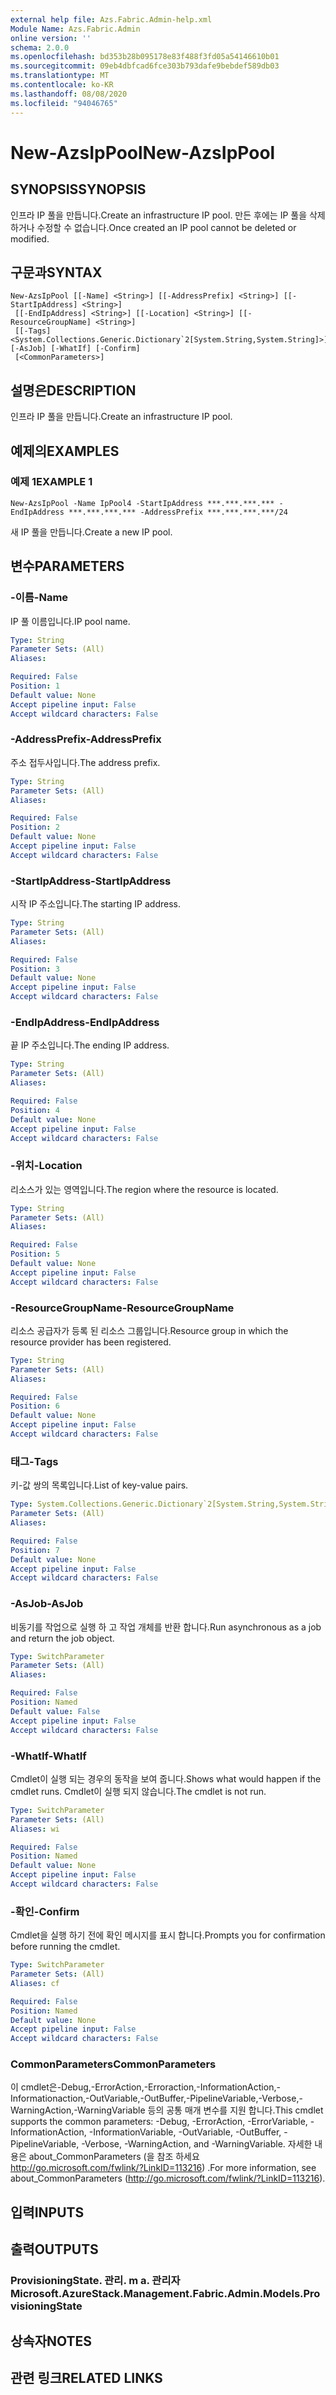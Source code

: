 ```yaml
---
external help file: Azs.Fabric.Admin-help.xml
Module Name: Azs.Fabric.Admin
online version: ''
schema: 2.0.0
ms.openlocfilehash: bd353b28b095178e83f488f3fd05a54146610b01
ms.sourcegitcommit: 09eb4dbfcad6fce303b793dafe9bebdef589db03
ms.translationtype: MT
ms.contentlocale: ko-KR
ms.lasthandoff: 08/08/2020
ms.locfileid: "94046765"
---
```

# <span data-ttu-id="f5c9e-101">New-AzsIpPool</span><span class="sxs-lookup"><span data-stu-id="f5c9e-101">New-AzsIpPool</span></span>

## <span data-ttu-id="f5c9e-102">SYNOPSIS</span><span class="sxs-lookup"><span data-stu-id="f5c9e-102">SYNOPSIS</span></span>
<span data-ttu-id="f5c9e-103">인프라 IP 풀을 만듭니다.</span><span class="sxs-lookup"><span data-stu-id="f5c9e-103">Create an infrastructure IP pool.</span></span> <span data-ttu-id="f5c9e-104">만든 후에는 IP 풀을 삭제 하거나 수정할 수 없습니다.</span><span class="sxs-lookup"><span data-stu-id="f5c9e-104">Once created an IP pool cannot be deleted or modified.</span></span>

## <span data-ttu-id="f5c9e-105">구문과</span><span class="sxs-lookup"><span data-stu-id="f5c9e-105">SYNTAX</span></span>

```
New-AzsIpPool [[-Name] <String>] [[-AddressPrefix] <String>] [[-StartIpAddress] <String>]
 [[-EndIpAddress] <String>] [[-Location] <String>] [[-ResourceGroupName] <String>]
 [[-Tags] <System.Collections.Generic.Dictionary`2[System.String,System.String]>] [-AsJob] [-WhatIf] [-Confirm]
 [<CommonParameters>]
```

## <span data-ttu-id="f5c9e-106">설명은</span><span class="sxs-lookup"><span data-stu-id="f5c9e-106">DESCRIPTION</span></span>
<span data-ttu-id="f5c9e-107">인프라 IP 풀을 만듭니다.</span><span class="sxs-lookup"><span data-stu-id="f5c9e-107">Create an infrastructure IP pool.</span></span>

## <span data-ttu-id="f5c9e-108">예제의</span><span class="sxs-lookup"><span data-stu-id="f5c9e-108">EXAMPLES</span></span>

### <span data-ttu-id="f5c9e-109">예제 1</span><span class="sxs-lookup"><span data-stu-id="f5c9e-109">EXAMPLE 1</span></span>
```
New-AzsIpPool -Name IpPool4 -StartIpAddress ***.***.***.*** -EndIpAddress ***.***.***.*** -AddressPrefix ***.***.***.***/24
```

<span data-ttu-id="f5c9e-110">새 IP 풀을 만듭니다.</span><span class="sxs-lookup"><span data-stu-id="f5c9e-110">Create a new IP pool.</span></span>

## <span data-ttu-id="f5c9e-111">변수</span><span class="sxs-lookup"><span data-stu-id="f5c9e-111">PARAMETERS</span></span>

### <span data-ttu-id="f5c9e-112">-이름</span><span class="sxs-lookup"><span data-stu-id="f5c9e-112">-Name</span></span>
<span data-ttu-id="f5c9e-113">IP 풀 이름입니다.</span><span class="sxs-lookup"><span data-stu-id="f5c9e-113">IP pool name.</span></span>

```yaml
Type: String
Parameter Sets: (All)
Aliases:

Required: False
Position: 1
Default value: None
Accept pipeline input: False
Accept wildcard characters: False
```

### <span data-ttu-id="f5c9e-114">-AddressPrefix</span><span class="sxs-lookup"><span data-stu-id="f5c9e-114">-AddressPrefix</span></span>
<span data-ttu-id="f5c9e-115">주소 접두사입니다.</span><span class="sxs-lookup"><span data-stu-id="f5c9e-115">The address prefix.</span></span>

```yaml
Type: String
Parameter Sets: (All)
Aliases:

Required: False
Position: 2
Default value: None
Accept pipeline input: False
Accept wildcard characters: False
```

### <span data-ttu-id="f5c9e-116">-StartIpAddress</span><span class="sxs-lookup"><span data-stu-id="f5c9e-116">-StartIpAddress</span></span>
<span data-ttu-id="f5c9e-117">시작 IP 주소입니다.</span><span class="sxs-lookup"><span data-stu-id="f5c9e-117">The starting IP address.</span></span>

```yaml
Type: String
Parameter Sets: (All)
Aliases:

Required: False
Position: 3
Default value: None
Accept pipeline input: False
Accept wildcard characters: False
```

### <span data-ttu-id="f5c9e-118">-EndIpAddress</span><span class="sxs-lookup"><span data-stu-id="f5c9e-118">-EndIpAddress</span></span>
<span data-ttu-id="f5c9e-119">끝 IP 주소입니다.</span><span class="sxs-lookup"><span data-stu-id="f5c9e-119">The ending IP address.</span></span>

```yaml
Type: String
Parameter Sets: (All)
Aliases:

Required: False
Position: 4
Default value: None
Accept pipeline input: False
Accept wildcard characters: False
```

### <span data-ttu-id="f5c9e-120">-위치</span><span class="sxs-lookup"><span data-stu-id="f5c9e-120">-Location</span></span>
<span data-ttu-id="f5c9e-121">리소스가 있는 영역입니다.</span><span class="sxs-lookup"><span data-stu-id="f5c9e-121">The region where the resource is located.</span></span>

```yaml
Type: String
Parameter Sets: (All)
Aliases:

Required: False
Position: 5
Default value: None
Accept pipeline input: False
Accept wildcard characters: False
```

### <span data-ttu-id="f5c9e-122">-ResourceGroupName</span><span class="sxs-lookup"><span data-stu-id="f5c9e-122">-ResourceGroupName</span></span>
<span data-ttu-id="f5c9e-123">리소스 공급자가 등록 된 리소스 그룹입니다.</span><span class="sxs-lookup"><span data-stu-id="f5c9e-123">Resource group in which the resource provider has been registered.</span></span>

```yaml
Type: String
Parameter Sets: (All)
Aliases:

Required: False
Position: 6
Default value: None
Accept pipeline input: False
Accept wildcard characters: False
```

### <span data-ttu-id="f5c9e-124">태그</span><span class="sxs-lookup"><span data-stu-id="f5c9e-124">-Tags</span></span>
<span data-ttu-id="f5c9e-125">키-값 쌍의 목록입니다.</span><span class="sxs-lookup"><span data-stu-id="f5c9e-125">List of key-value pairs.</span></span>

```yaml
Type: System.Collections.Generic.Dictionary`2[System.String,System.String]
Parameter Sets: (All)
Aliases:

Required: False
Position: 7
Default value: None
Accept pipeline input: False
Accept wildcard characters: False
```

### <span data-ttu-id="f5c9e-126">-AsJob</span><span class="sxs-lookup"><span data-stu-id="f5c9e-126">-AsJob</span></span>
<span data-ttu-id="f5c9e-127">비동기를 작업으로 실행 하 고 작업 개체를 반환 합니다.</span><span class="sxs-lookup"><span data-stu-id="f5c9e-127">Run asynchronous as a job and return the job object.</span></span>

```yaml
Type: SwitchParameter
Parameter Sets: (All)
Aliases:

Required: False
Position: Named
Default value: False
Accept pipeline input: False
Accept wildcard characters: False
```

### <span data-ttu-id="f5c9e-128">-WhatIf</span><span class="sxs-lookup"><span data-stu-id="f5c9e-128">-WhatIf</span></span>
<span data-ttu-id="f5c9e-129">Cmdlet이 실행 되는 경우의 동작을 보여 줍니다.</span><span class="sxs-lookup"><span data-stu-id="f5c9e-129">Shows what would happen if the cmdlet runs.</span></span>
<span data-ttu-id="f5c9e-130">Cmdlet이 실행 되지 않습니다.</span><span class="sxs-lookup"><span data-stu-id="f5c9e-130">The cmdlet is not run.</span></span>

```yaml
Type: SwitchParameter
Parameter Sets: (All)
Aliases: wi

Required: False
Position: Named
Default value: None
Accept pipeline input: False
Accept wildcard characters: False
```

### <span data-ttu-id="f5c9e-131">-확인</span><span class="sxs-lookup"><span data-stu-id="f5c9e-131">-Confirm</span></span>
<span data-ttu-id="f5c9e-132">Cmdlet을 실행 하기 전에 확인 메시지를 표시 합니다.</span><span class="sxs-lookup"><span data-stu-id="f5c9e-132">Prompts you for confirmation before running the cmdlet.</span></span>

```yaml
Type: SwitchParameter
Parameter Sets: (All)
Aliases: cf

Required: False
Position: Named
Default value: None
Accept pipeline input: False
Accept wildcard characters: False
```

### <span data-ttu-id="f5c9e-133">CommonParameters</span><span class="sxs-lookup"><span data-stu-id="f5c9e-133">CommonParameters</span></span>
<span data-ttu-id="f5c9e-134">이 cmdlet은-Debug,-ErrorAction,-Erroraction,-InformationAction,-Informationaction,-OutVariable,-OutBuffer,-PipelineVariable,-Verbose,-WarningAction,-WarningVariable 등의 공통 매개 변수를 지원 합니다.</span><span class="sxs-lookup"><span data-stu-id="f5c9e-134">This cmdlet supports the common parameters: -Debug, -ErrorAction, -ErrorVariable, -InformationAction, -InformationVariable, -OutVariable, -OutBuffer, -PipelineVariable, -Verbose, -WarningAction, and -WarningVariable.</span></span> <span data-ttu-id="f5c9e-135">자세한 내용은 about_CommonParameters (을 참조 하세요 http://go.microsoft.com/fwlink/?LinkID=113216) .</span><span class="sxs-lookup"><span data-stu-id="f5c9e-135">For more information, see about_CommonParameters (http://go.microsoft.com/fwlink/?LinkID=113216).</span></span>

## <span data-ttu-id="f5c9e-136">입력</span><span class="sxs-lookup"><span data-stu-id="f5c9e-136">INPUTS</span></span>

## <span data-ttu-id="f5c9e-137">출력</span><span class="sxs-lookup"><span data-stu-id="f5c9e-137">OUTPUTS</span></span>

### <span data-ttu-id="f5c9e-138">ProvisioningState. 관리. m a. 관리자</span><span class="sxs-lookup"><span data-stu-id="f5c9e-138">Microsoft.AzureStack.Management.Fabric.Admin.Models.ProvisioningState</span></span>

## <span data-ttu-id="f5c9e-139">상속자</span><span class="sxs-lookup"><span data-stu-id="f5c9e-139">NOTES</span></span>

## <span data-ttu-id="f5c9e-140">관련 링크</span><span class="sxs-lookup"><span data-stu-id="f5c9e-140">RELATED LINKS</span></span>
